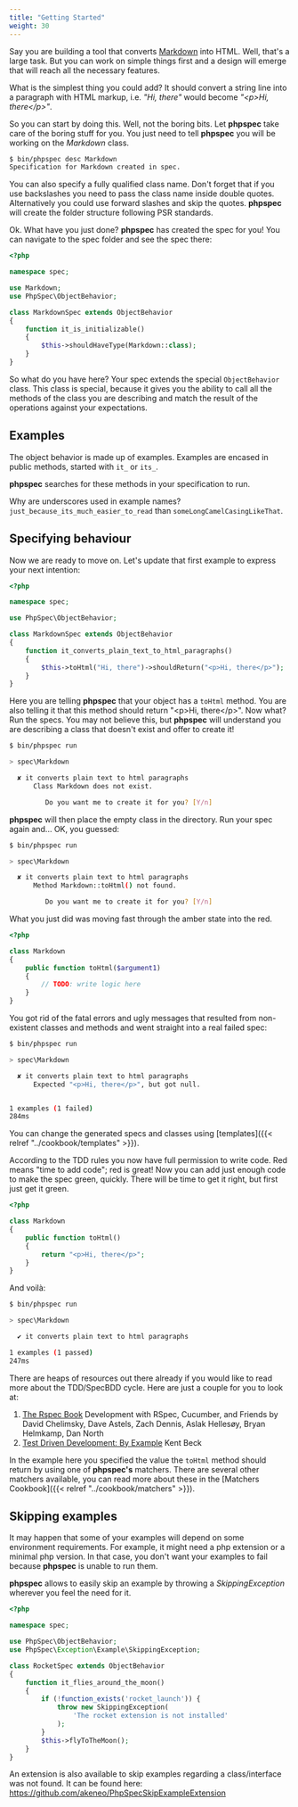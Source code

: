 ```yaml
---
title: "Getting Started"
weight: 30
---
```


Say you are building a tool that converts
[Markdown](http://en.wikipedia.org/wiki/Markdown) into HTML. Well,
that's a large task. But you can work on simple things first and a
design will emerge that will reach all the necessary features.

What is the simplest thing you could add? It should convert a string
line into a paragraph with HTML markup, i.e. _"Hi, there"_ would become
_"&lt;p&gt;Hi, there&lt;/p&gt;"_.

So you can start by doing this. Well, not the boring bits. Let
**phpspec** take care of the boring stuff for you. You just need to tell
**phpspec** you will be working on the _Markdown_ class.

```sh
$ bin/phpspec desc Markdown
Specification for Markdown created in spec.
```

You can also specify a fully qualified class name. Don't forget that if
you use backslashes you need to pass the class name inside double
quotes. Alternatively you could use forward slashes and skip the quotes.
**phpspec** will create the folder structure following PSR standards.

Ok. What have you just done? **phpspec** has created the spec for you!
You can navigate to the spec folder and see the spec there:

```php
<?php

namespace spec;

use Markdown;
use PhpSpec\ObjectBehavior;

class MarkdownSpec extends ObjectBehavior
{
    function it_is_initializable()
    {
        $this->shouldHaveType(Markdown::class);
    }
}
```

So what do you have here? Your spec extends the special `ObjectBehavior`
class. This class is special, because it gives you the ability to call
all the methods of the class you are describing and match the result of
the operations against your expectations.

Examples
--------

The object behavior is made up of examples. Examples are encased in
public methods, started with `it_` or `its_`.

**phpspec** searches for these methods in your specification to run.

Why are underscores used in example names?
`just_because_its_much_easier_to_read` than
`someLongCamelCasingLikeThat`.

Specifying behaviour
--------------------

Now we are ready to move on. Let's update that first example to express
your next intention:

```php
<?php

namespace spec;

use PhpSpec\ObjectBehavior;

class MarkdownSpec extends ObjectBehavior
{
    function it_converts_plain_text_to_html_paragraphs()
    {
        $this->toHtml("Hi, there")->shouldReturn("<p>Hi, there</p>");
    }
}
```

Here you are telling **phpspec** that your object has a `toHtml` method.
You are also telling it that this method should return "&lt;p&gt;Hi,
there&lt;/p&gt;". Now what? Run the specs. You may not believe this, but
**phpspec** will understand you are describing a class that doesn't
exist and offer to create it!

```sh
$ bin/phpspec run

> spec\Markdown

  ✘ it converts plain text to html paragraphs
      Class Markdown does not exist.

         Do you want me to create it for you? [Y/n]
```

**phpspec** will then place the empty class in the directory. Run your
spec again and... OK, you guessed:

```sh
$ bin/phpspec run

> spec\Markdown

  ✘ it converts plain text to html paragraphs
      Method Markdown::toHtml() not found.

         Do you want me to create it for you? [Y/n]
```

What you just did was moving fast through the amber state into the red.

```php
<?php

class Markdown
{
    public function toHtml($argument1)
    {
        // TODO: write logic here
    }
}
```

You got rid of the fatal errors and ugly messages that resulted from
non-existent classes and methods and went straight into a real failed
spec:

```sh
$ bin/phpspec run

> spec\Markdown

  ✘ it converts plain text to html paragraphs
      Expected "<p>Hi, there</p>", but got null.


1 examples (1 failed)
284ms
```

You can change the generated specs and classes using [templates]({{< relref "../cookbook/templates" >}}).

According to the TDD rules you now have full permission to write code.
Red means "time to add code"; red is great! Now you can add just enough
code to make the spec green, quickly. There will be time to get it
right, but first just get it green.

```php
<?php

class Markdown
{
    public function toHtml()
    {
        return "<p>Hi, there</p>";
    }
}
```

And voilà:

```sh
$ bin/phpspec run

> spec\Markdown

  ✔ it converts plain text to html paragraphs

1 examples (1 passed)
247ms
```

There are heaps of resources out there already if you would like to read
more about the TDD/SpecBDD cycle. Here are just a couple for you to look
at:

1.  [The Rspec
    Book](http://www.amazon.com/RSpec-Book-Behaviour-Development-Cucumber/dp/1934356379)
    Development with RSpec, Cucumber, and Friends by David Chelimsky,
    Dave Astels, Zach Dennis, Aslak Hellesøy, Bryan Helmkamp, Dan North
2.  [Test Driven Development: By
    Example](http://www.amazon.com/Test-Driven-Development-Kent-Beck/dp/0321146530)
    Kent Beck

In the example here you specified the value the `toHtml` method should
return by using one of **phpspec's** matchers. There are several other
matchers available, you can read more about these in the
[Matchers Cookbook]({{< relref "../cookbook/matchers" >}}).

Skipping examples
-----------------

It may happen that some of your examples will depend on some environment
requirements. For example, it might need a php extension or a minimal
php version. In that case, you don't want your examples to fail because
**phpspec** is unable to run them.

**phpspec** allows to easily skip an example by throwing a
_SkippingException_ wherever you feel the need for it.

```php
<?php

namespace spec;

use PhpSpec\ObjectBehavior;
use PhpSpec\Exception\Example\SkippingException;

class RocketSpec extends ObjectBehavior
{
    function it_flies_around_the_moon()
    {
        if (!function_exists('rocket_launch')) {
            throw new SkippingException(
                'The rocket extension is not installed'
            );
        }
        $this->flyToTheMoon();
    }
}
```

An extension is also available to skip examples regarding a
class/interface was not found. It can be found here:
<https://github.com/akeneo/PhpSpecSkipExampleExtension>
